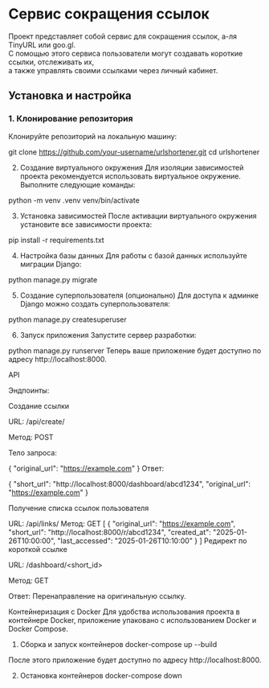 # Сервис сокращения ссылок

Проект представляет собой сервис для сокращения ссылок, а-ля TinyURL или goo.gl.  
С помощью этого сервиса пользователи могут создавать короткие ссылки, отслеживать их,  
а также управлять своими ссылками через личный кабинет.

## Установка и настройка

### 1. Клонирование репозитория

Клонируйте репозиторий на локальную машину:

git clone https://github.com/your-username/urlshortener.git
cd urlshortener


2. Создание виртуального окружения
Для изоляции зависимостей проекта рекомендуется использовать виртуальное окружение. Выполните следующие команды:

python -m venv .venv
venv/bin/activate

3. Установка зависимостей
После активации виртуального окружения установите все зависимости проекта:

pip install -r requirements.txt

4. Настройка базы данных
Для работы с базой данных используйте миграции Django:

python manage.py migrate

5. Создание суперпользователя (опционально)
Для доступа к админке Django можно создать суперпользователя:

python manage.py createsuperuser

6. Запуск приложения
Запустите сервер разработки:

python manage.py runserver
Теперь ваше приложение будет доступно по адресу http://localhost:8000.

API

Эндпоинты:

Создание ссылки

URL: /api/create/

Метод: POST

Тело запроса:

{
  "original_url": "https://example.com"
}
Ответ:

{
  "short_url": "http://localhost:8000/dashboard/abcd1234",
  "original_url": "https://example.com"
}

Получение списка ссылок пользователя

URL: /api/links/
Метод: GET
[
  {
    "original_url": "https://example.com",
    "short_url": "http://localhost:8000/r/abcd1234",
    "created_at": "2025-01-26T10:00:00",
    "last_accessed": "2025-01-26T10:10:00"
  }
]
Редирект по короткой ссылке

URL: /dashboard/<short_id>

Метод: GET

Ответ: Перенаправление на оригинальную ссылку.


Контейнеризация с Docker
Для удобства использования проекта в контейнере Docker, приложение упаковано с использованием Docker и Docker Compose.

1. Сборка и запуск контейнеров 
docker-compose up --build

После этого приложение будет доступно по адресу http://localhost:8000.

2. Остановка контейнеров
docker-compose down
